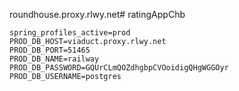 roundhouse.proxy.rlwy.net# ratingAppChb

```properties
spring_profiles_active=prod
PROD_DB_HOST=viaduct.proxy.rlwy.net
PROD_DB_PORT=51465
PROD_DB_NAME=railway
PROD_DB_PASSWORD=GQUrCLmQOZdhgbpCVOoidigQHgWGGOyr
PROD_DB_USERNAME=postgres
```

